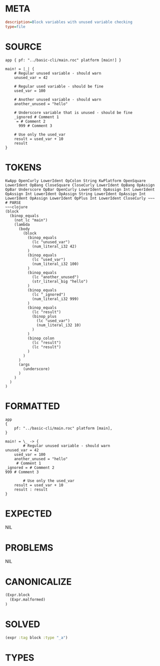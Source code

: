 # META
~~~ini
description=Block variables with unused variable checking
type=file
~~~
# SOURCE
~~~roc
app { pf: "../basic-cli/main.roc" platform [main!] }

main! = |_| {
    # Regular unused variable - should warn
    unused_var = 42

    # Regular used variable - should be fine
    used_var = 100

    # Another unused variable - should warn
    another_unused = "hello"

    # Underscore variable that is unused - should be fine
    _ignored # Comment 1
     = # Comment 2
      999 # Comment 3

    # Use only the used_var
    result = used_var + 10
    result
}
~~~
# TOKENS
~~~text
KwApp OpenCurly LowerIdent OpColon String KwPlatform OpenSquare LowerIdent OpBang CloseSquare CloseCurly LowerIdent OpBang OpAssign OpBar Underscore OpBar OpenCurly LowerIdent OpAssign Int LowerIdent OpAssign Int LowerIdent OpAssign String LowerIdent OpAssign Int LowerIdent OpAssign LowerIdent OpPlus Int LowerIdent CloseCurly ~~~
# PARSE
~~~clojure
(block
  (binop_equals
    (not_lc "main")
    (lambda
      (body
        (block
          (binop_equals
            (lc "unused_var")
            (num_literal_i32 42)
          )
          (binop_equals
            (lc "used_var")
            (num_literal_i32 100)
          )
          (binop_equals
            (lc "another_unused")
            (str_literal_big "hello")
          )
          (binop_equals
            (lc "_ignored")
            (num_literal_i32 999)
          )
          (binop_equals
            (lc "result")
            (binop_plus
              (lc "used_var")
              (num_literal_i32 10)
            )
          )
          (binop_colon
            (lc "result")
            (lc "result")
          )
        )
      )
      (args
        (underscore)
      )
    )
  )
)
~~~
# FORMATTED
~~~roc
app
{
	pf: "../basic-cli/main.roc" platform [main],
}

main! = \_ -> {
		# Regular unused variable - should warn
unused_var = 42
	used_var = 100
	another_unused = "hello"
	 # Comment 1
_ignored = # Comment 2
999 # Comment 3

		# Use only the used_var
	result = used_var + 10
	result : result
}
~~~
# EXPECTED
NIL
# PROBLEMS
NIL
# CANONICALIZE
~~~clojure
(Expr.block
  (Expr.malformed)
)
~~~
# SOLVED
~~~clojure
(expr :tag block :type "_a")
~~~
# TYPES
~~~roc
~~~
